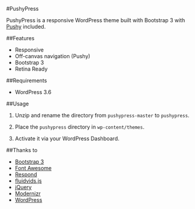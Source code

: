 #PushyPress

PushyPress is a responsive WordPress theme built with Bootstrap 3 with [Pushy](https://github.com/christophery/pushy) included.

##Features

- Responsive
- Off-canvas navigation (Pushy)
- Bootstrap 3
- Retina Ready

##Requirements

- WordPress 3.6

##Usage

1. Unzip and rename the directory from ```pushypress-master``` to ```pushypress```.

2. Place the ```pushypress``` directory in ```wp-content/themes```.

3. Activate it via your WordPress Dashboard.

##Thanks to

- [Bootstrap 3](http://getbootstrap.com/)
- [Font Awesome](http://fortawesome.github.io/Font-Awesome/)
- [Respond](https://github.com/scottjehl/Respond)
- [fluidvids.js](http://toddmotto.com/fluid-and-responsive-youtube-and-vimeo-videos-with-fluidvids-js/)
- [jQuery](http://jquery.com/)
- [Modernizr](http://modernizr.com/)
- [WordPress](http://wordpress.org/)
